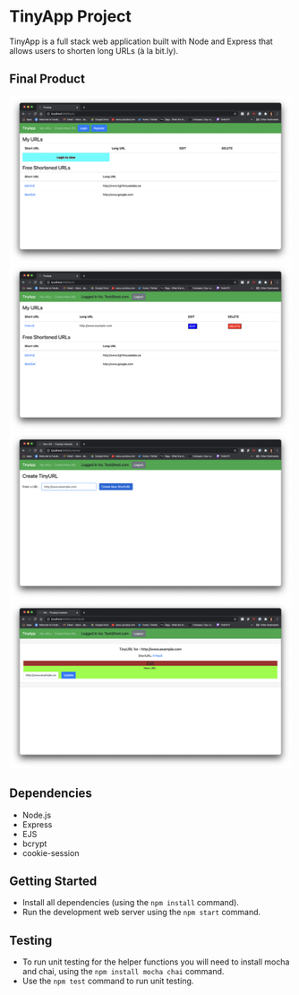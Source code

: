 # TinyApp Project

TinyApp is a full stack web application built with Node and Express that allows users to shorten long URLs (à la bit.ly).

## Final Product

!["Landing Page - Not Logged In"](https://github.com/Dmartinez-van/tinyapp/blob/master/docs/Main.png)
!["Landing Page - With Custom URL(s)"](https://github.com/Dmartinez-van/tinyapp/blob/master/docs/Main%20-%20Logged%20In.png)
!["Create TinyURL Page "](https://github.com/Dmartinez-van/tinyapp/blob/master/docs/Create%20TinyURL.png)
!["Resultant TinyURL Link "](https://github.com/Dmartinez-van/tinyapp/blob/master/docs/Result%20TinyURL.png)


## Dependencies

- Node.js
- Express
- EJS
- bcrypt
- cookie-session

## Getting Started

- Install all dependencies (using the `npm install` command).
- Run the development web server using the `npm start` command.

## Testing

- To run unit testing for the helper functions you will need to install mocha and chai, using the `npm install mocha chai` command.
- Use the `npm test` command to run unit testing.